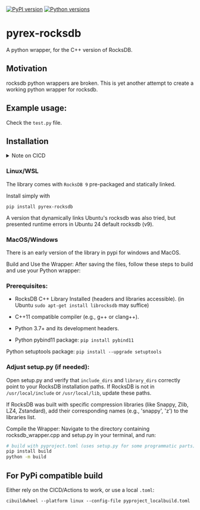 
[![PyPI version](https://img.shields.io/pypi/v/pyrex-rocksdb.svg)](https://pypi.org/project/pyrex-rocksdb/)
[![Python versions](https://img.shields.io/pypi/pyversions/pyrex-rocksdb.svg)](https://img.shields.io/pypi/pyversions/pyrex-rocksdb/)

# pyrex-rocksdb
A python wrapper, for the C++ version of RocksDB.

## Motivation
rocksdb python wrappers are broken. This is yet another attempt to create a working python wrapper for rocksdb.

## Example usage:
Check the `test.py` file.

## Installation


<details>
  <summary>Note on CICD</summary>
The wheels provided are not completely platform-independent at the moment. 
I heavily rely on github actions to develop since I don't own mac or windows machines.
The CICD workflow for package builds is under development A windows/macos/linux build was successful, but further development is needed.
</details>

### Linux/WSL

The library comes with `RocksDB 9` pre-packaged and statically linked. 

Install simply with 
```
pip install pyrex-rocksdb
```

A version that dynamically links Ubuntu's rocksdb was also tried, but presented runtime errors in Ubuntu 24 default rocksdb (v9).

### MacOS/Windows
There is an early version of the library in pypi for windows and MacOS.


Build and Use the Wrapper:
After saving the files, follow these steps to build and use your Python wrapper:

### Prerequisites:

* RocksDB C++ Library Installed (headers and libraries accessible). (in Ubuntu `sudo apt-get install librocksdb` may suffice)
* C++11 compatible compiler (e.g., g++ or clang++).
* Python 3.7+ and its development headers.    

* Python pybind11 package: `pip install pybind11`

Python setuptools package: `pip install --upgrade setuptools`

### Adjust setup.py (if needed):

Open setup.py and verify that `include_dirs` and `library_dirs` correctly point to your RocksDB installation paths. 
If RocksDB is not in `/usr/local/include` or `/usr/local/lib`, update these paths.

If RocksDB was built with specific compression libraries (like Snappy, Zlib, LZ4, Zstandard), add their corresponding names (e.g., 'snappy', 'z') to the libraries list.

Compile the Wrapper:
Navigate to the directory containing rocksdb_wrapper.cpp and setup.py in your terminal, and run:

```Bash
# build with pyproject.toml (uses setup.py for some programmatic parts)
pip install build
python -m build
```

## For PyPi compatible build
Either rely on the CICD/Actions to work, or use a local `.toml`:

```
cibuildwheel --platform linux --config-file pyproject_localbuild.toml 
```
